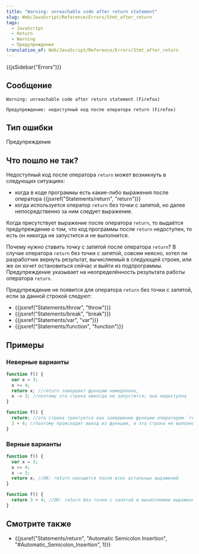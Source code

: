 ```yaml
---
title: "Warning: unreachable code after return statement"
slug: Web/JavaScript/Reference/Errors/Stmt_after_return
tags:
  - JavaScript
  - Return
  - Warning
  - Предупреждения
translation_of: Web/JavaScript/Reference/Errors/Stmt_after_return
---
```


{{jsSidebar("Errors")}}

## Сообщение

```
Warning: unreachable code after return statement (Firefox)
```

```
Предупреждение: недоступный код после оператора return (Firefox)
```

## Тип ошибки

Предупреждение

## Что пошло не так?

Недоступный код после оператора `return` может возникнуть в следующих ситуациях:

- когда в коде программы есть какие-либо выражения после оператора {{jsxref("Statements/return", "return")}}
- когда используется оператор `return` без точки с запятой, но далее непосредственно за ним следует выражение.

Когда присутствует выражение после оператора `return`, то выдаётся предупреждение о том, что код программы после `return` недоступен, то есть он никогда не запустится и не выполнится.

Почему нужно ставить точку с запятой после оператора `return`? В случае оператора `return` без точки с запятой, совсем неясно, хотел ли разработчик вернуть результат, вычисляемый в следующей строке, или же он хочет остановиться сейчас и выйти из подпрограммы. Предупреждение указывает на неопределённость результата работы оператора `return`.

Предупреждение не появится для оператора `return` без точки с запятой, если за данной строкой следуют:

- {{jsxref("Statements/throw", "throw")}}
- {{jsxref("Statements/break", "break")}}
- {{jsxref("Statements/var", "var")}}
- {{jsxref("Statements/function", "function")}}

## Примеры

### Неверные варианты

```js example-bad
function f() {
  var x = 3;
  x += 4;
  return x; //return завершает функцию немедленно,
  x -= 3; //поэтому эта строка никогда не запустится; она недоступна
}

function f() {
  return; //эта строка трактуется как завершение функции оператором `return;`,
  3 + 4; //поэтому происходит выход из функции, и эта строка не выполнится
}
```

### Верные варианты

```js example-good
function f() {
  var x = 3;
  x += 4;
  x -= 3;
  return x; //OK: return находится после всех остальных выражений
}

function f() {
  return 3 + 4; //OK: return без точки с запятой и вычисляемое выражение находятся на одной строке
}
```

## Смотрите также

- {{jsxref("Statements/return", "Automatic Semicolon Insertion", "#Automatic_Semicolon_Insertion", 1)}}
